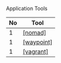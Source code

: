 Application Tools

No|Tool
---|---
1|[[nomad]](https://github.com/phucbone/vault/blob/master/hashicorp-stack/application/nomad.md)
1|[[waypoint]](https://github.com/phucbone/vault/blob/master/hashicorp-stack/application/waypoint.md)
1|[[vagrant]](https://github.com/phucbone/vault/blob/master/hashicorp-stack/application/vagrant.md)
